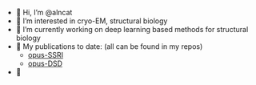 - 👋 Hi, I’m @alncat
- 👀 I’m interested in cryo-EM, structural biology
- 🌱 I’m currently working on deep learning based methods for structural biology
- 📖 My publications to date: (all can be found in my repos)
  - [opus-SSRI](https://www.pnas.org/doi/10.1073/pnas.2013756118)
  - [opus-DSD](https://www.biorxiv.org/content/10.1101/2022.11.22.517601v1)
- 📄

<!---
alncat/alncat is a ✨ special ✨ repository because its `README.md` (this file) appears on your GitHub profile.
You can click the Preview link to take a look at your changes.
--->
